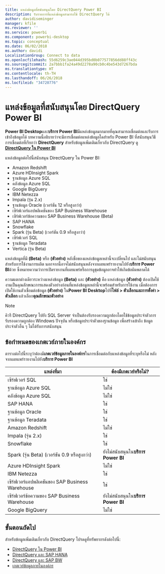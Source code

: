 ```yaml
---
title: แหล่งข้อมูลที่สนับสนุนโดย DirectQuery Power BI
description: รับรายการที่แหล่งข้อมูลสามารถใช้ DirectQuery ได้
author: davidiseminger
manager: kfile
ms.reviewer: ''
ms.service: powerbi
ms.component: powerbi-desktop
ms.topic: conceptual
ms.date: 06/02/2018
ms.author: davidi
LocalizationGroup: Connect to data
ms.openlocfilehash: 55d6259c3ae044d395bd0b077577856dd88ff43c
ms.sourcegitcommit: 2a7bbb1fa24a49d2278a90cb0c4be543d7267bda
ms.translationtype: HT
ms.contentlocale: th-TH
ms.lasthandoff: 06/26/2018
ms.locfileid: "34720776"
---
```

# <a name="data-sources-supported-by-directquery-in-power-bi"></a>แหล่งข้อมูลที่สนับสนุนโดย DirectQuery Power BI
**Power BI Desktop**และ**บริการ Power BI**มีแหล่งข้อมูลมากมายที่คุณสามารถเชื่อมต่อและรับการเข้าถึงข้อมูลได้ บทความนี้อธิบายว่าจะมีการเชื่อมต่อแหล่งข้อมูลใดสำหรับ Power BI ที่สนับสนุนวิธีการเชื่อมต่อที่เรียกว่า **DirectQuery** สำหรับข้อมูลเพิ่มเติมเกี่ยวกับ DirectQuery ดู[ **DirectQuery ใน Power BI**](desktop-directquery-about.md)

แหล่งข้อมูลต่อไปนี้สนับสนุน DirectQuery ใน Power BI:

* Amazon Redshift
* Azure HDInsight Spark
* ฐานข้อมูล Azure SQL
* คลังข้อมูล Azure SQL
* Google BigQuery
* IBM Netezza
* Impala (รุ่น 2.x)
* ฐานข้อมูล Oracle (เวอร์ชัน 12 หรือสูงกว่า)
* เซิร์ฟเวอร์แอปพลิเคชันของ SAP Business Warehouse
* เซิร์ฟเวอร์ข้อความของ SAP Business Warehouse (Beta)
* SAP HANA
* Snowflake
* Spark (รุ่น Beta) (เวอร์ชัน 0.9 หรือสูงกว่า)
* เซิร์ฟเวอร์ SQL
* ฐานข้อมูล Teradata
* Vertica (รุ่น Beta)

แหล่งข้อมูลที่มี **(Beta)** หรือ **(ตัวอย่าง)** หลังชื่อของแหล่งข้อมูลเหล่านี้จะเปลี่ยนไป และไม่สนับสนุนสำหรับการใช้งานการผลิต นอกจากนี้อาจไม่สนับสนุนหลังจากเผยแพร่รายงานไปยัง**บริการ Power BI**ด้วย ซึ่งหมายความว่าการเปิดรายงานที่เผยแพร่หรือการดูชุดข้อมูลอาจทำให้เกิดข้อผิดพลาดได้

ความแตกต่างเดียวระหว่างแหล่งข้อมูล **(Beta)** และ **(ตัวอย่าง)** คือ แหล่งข้อมูล **(ตัวอย่าง)** ต้องเปิดใช้งานเป็นคุณลักษณะการแสดงตัวอย่างก่อนที่แหล่งข้อมูลเหล่านี้จะพร้อมสำหรับการใช้งาน เมื่อต้องการเปิดใช้งานตัวเชื่อมต่อข้อมูล **(ตัวอย่าง)** ใน**Power BI Desktop**ไปที่**ไฟล์ > ตัวเลือกและการตั้งค่า > ตัวเลือก** แล้วเลือก**คุณลักษณะตัวอย่าง** 

> [!NOTE]
> คิวรี DirectQuery ไปยัง SQL Server จำเป็นต้องรับรองความถูกต้องโดยใช้ข้อมูลประจำตัวการรับรองความถูกต้อง Windows ปัจจุบัน หรือข้อมูลประจำตัวของฐานข้อมูล เพื่อสร้างเข้าถึง ข้อมูลประจำตัวอื่น ๆ ไม่ได้รับการสนับสนุน
>

## <a name="on-premises-gateway-requirements"></a>ข้อกำหนดของเกตเวย์ภายในองค์กร
ตารางต่อไปนี้ระบุว่าต้องมี**เกตเวย์ข้อมูลภายในองค์กร**ในการเชื่อมต่อกับแหล่งข้อมูลที่ระบุหรือไม่ หลังจากเผยแพร่รายงานไปยัง**บริการ Power BI**

| แหล่งที่มา | ต้องมีเกตเวย์หรือไม่? |
| --- | --- |
| เซิร์ฟเวอร์ SQL |ใช่ |
| ฐานข้อมูล Azure SQL |ไม่ใช่ |
| คลังข้อมูล Azure SQL |ไม่ใช่ |
| SAP HANA |ใช่ |
| ฐานข้อมูล Oracle |ใช่ |
| ฐานข้อมูล Teradata |ใช่ |
| Amazon Redshift |ไม่ใช่ |
| Impala (รุ่น 2.x) |ใช่ |
| Snowflake |ใช่ |
| Spark (รุ่น Beta) (เวอร์ชัน 0.9 หรือสูงกว่า) |ยังไม่สนับสนุนใน**บริการ Power BI** |
| Azure HDInsight Spark |ไม่ใช่ |
| IBM Netezza |ใช่ |
| เซิร์ฟเวอร์แอปพลิเคชันของ SAP Business Warehouse |ใช่ |
| เซิร์ฟเวอร์ข้อความของ SAP Business Warehouse |ยังไม่สนับสนุนใน**บริการ Power BI** |
| Google BigQuery |ไม่ใช่ |


## <a name="next-steps"></a>ขั้นตอนถัดไป
สำหรับข้อมูลเพิ่มเติมเกี่ยวกับ DirectQuery โปรดดูที่ทรัพยากรดังต่อไปนี้:

* [DirectQuery ใน Power BI](desktop-directquery-about.md)
* [DirectQuery และ SAP HANA](desktop-directquery-sap-hana.md)
* [DirectQuery และ SAP BW](desktop-directquery-sap-bw.md)
* [เกตเวย์ข้อมูลภายในองค์กร](service-gateway-onprem.md)


